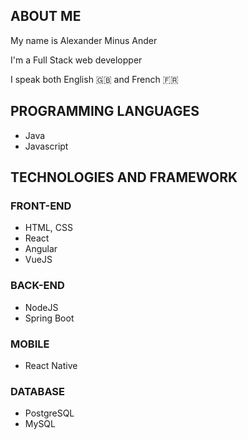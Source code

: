 ## ABOUT ME

<p>My name is Alexander Minus Ander</p>
<p>I'm a Full Stack web developper</p>
<p>I speak both English 🇬🇧 and French 🇫🇷</p>

## PROGRAMMING LANGUAGES

<ul>
  <li>Java</li>
  <li>Javascript</li>
</ul>

## TECHNOLOGIES AND FRAMEWORK

### FRONT-END

<ul>
  <li>HTML, CSS</li>
  <li>React</li>
  <li>Angular</li>
  <li>VueJS</li>
</ul>

### BACK-END

<ul>
  <li>NodeJS</li>
  <li>Spring Boot</li>
</ul>

### MOBILE

<ul>
  <li>React Native</li>
</ul>

### DATABASE

<ul>
  <li>PostgreSQL</li>
  <li>MySQL</li>
</ul>
